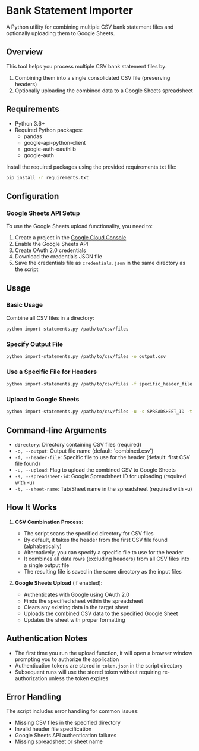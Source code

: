 # Bank Statement Importer

A Python utility for combining multiple CSV bank statement files and optionally uploading them to Google Sheets.

## Overview

This tool helps you process multiple CSV bank statement files by:
1. Combining them into a single consolidated CSV file (preserving headers)
2. Optionally uploading the combined data to a Google Sheets spreadsheet

## Requirements

- Python 3.6+
- Required Python packages:
  - pandas
  - google-api-python-client
  - google-auth-oauthlib
  - google-auth

Install the required packages using the provided requirements.txt file:

```bash
pip install -r requirements.txt
```

## Configuration

### Google Sheets API Setup

To use the Google Sheets upload functionality, you need to:

1. Create a project in the [Google Cloud Console](https://console.cloud.google.com/)
2. Enable the Google Sheets API
3. Create OAuth 2.0 credentials
4. Download the credentials JSON file
5. Save the credentials file as `credentials.json` in the same directory as the script

## Usage

### Basic Usage

Combine all CSV files in a directory:

```bash
python import-statements.py /path/to/csv/files
```

### Specify Output File

```bash
python import-statements.py /path/to/csv/files -o output.csv
```

### Use a Specific File for Headers

```bash
python import-statements.py /path/to/csv/files -f specific_header_file.csv
```

### Upload to Google Sheets

```bash
python import-statements.py /path/to/csv/files -u -s SPREADSHEET_ID -t "Sheet Name"
```

## Command-line Arguments

- `directory`: Directory containing CSV files (required)
- `-o, --output`: Output file name (default: 'combined.csv')
- `-f, --header-file`: Specific file to use for the header (default: first CSV file found)
- `-u, --upload`: Flag to upload the combined CSV to Google Sheets
- `-s, --spreadsheet-id`: Google Spreadsheet ID for uploading (required with -u)
- `-t, --sheet-name`: Tab/Sheet name in the spreadsheet (required with -u)

## How It Works

1. **CSV Combination Process**:
   - The script scans the specified directory for CSV files
   - By default, it takes the header from the first CSV file found (alphabetically)
   - Alternatively, you can specify a specific file to use for the header
   - It combines all data rows (excluding headers) from all CSV files into a single output file
   - The resulting file is saved in the same directory as the input files
   
2. **Google Sheets Upload** (if enabled):
   - Authenticates with Google using OAuth 2.0
   - Finds the specified sheet within the spreadsheet
   - Clears any existing data in the target sheet
   - Uploads the combined CSV data to the specified Google Sheet
   - Updates the sheet with proper formatting

## Authentication Notes

- The first time you run the upload function, it will open a browser window prompting you to authorize the application
- Authentication tokens are stored in `token.json` in the script directory
- Subsequent runs will use the stored token without requiring re-authorization unless the token expires

## Error Handling

The script includes error handling for common issues:
- Missing CSV files in the specified directory
- Invalid header file specification
- Google Sheets API authentication failures
- Missing spreadsheet or sheet name
